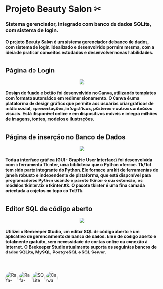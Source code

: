 <h1>Projeto Beauty Salon ✂ </h1>
<h3>Sistema gerenciador, integrado com banco de dados SQLite, com sistema de login.</h3>
<h4>O projeto Beauty Salon é um sistema gerenciador de banco de dados, com sistema de login. Idealizado e desenvolvido por mim mesma, com a ideia de praticar conceitos estudados e desenvolver novas habilidades.</h4>

<h1></h1>
<h2>Página de Login</h2>
<p align="center">
  <img src="https://media.discordapp.net/attachments/912686424497733667/930819340381618207/Captura_de_Tela_207.png?width=341&height=406" />
</p>
<h4>Design de fundo e botão foi desenvolvido no Canva, utilizando templates com formato automático em redimensionamento. O Canva é uma plataforma de design gráfico que permite aos usuários criar gráficos de mídia social, apresentações, infográficos, pôsteres e outros conteúdos visuais. Está disponível online e em dispositivos móveis e integra milhões de imagens, fontes, modelos e ilustrações.</h4>

<h1></h1>
<h2>Página de inserção no Banco de Dados</h2>
<p align="center">
  <img src="https://media.discordapp.net/attachments/912686424497733667/930820889400979456/Captura_de_Tela_208.png?width=347&height=406" />
</p>
<h4>Toda a interface gráfica (GUI - Graphic User Interface) foi desenvolvida com a ferramenta Tkinter, uma biblioteca que o Python oferece. Tk/Tcl tem sido parte integrante do Python. Ele fornece um kit de ferramentas de janela robusto e independente de plataforma, que está disponível para programadores Python usando o pacote tkinter e sua extensão, os módulos tkinter.tix e tkinter.ttk. O pacote tkinter é uma fina camada orientada a objetos no topo do Tcl/Tk.</h4>

<h1></h1>
<h2>Editor SQL de código aberto</h2>
<p align="center">
  <img src="https://media.discordapp.net/attachments/912686424497733667/930829886216613898/Captura_de_Tela_209.png?width=810&height=406" />
 </p>
 <h4>Utilizei o Beekeeper Studio, um editor SQL de código aberto e um aplicativo de gerenciamento de banco de dados. Ele é de código aberto e totalmente gratuito, sem necessidade de contas online ou conexão à Internet. O Beekeeper Studio atualmente suporta os seguintes bancos de dados SQLite, MySQL, PostgreSQL e SQL Server.</h4>
 
<h1></h1>
<div style="display: inline_block"><br>
<img align="center" alt="Rafa-Python" height="40" style="border-radius:50px;" src="http://ForTheBadge.com/images/badges/made-with-python.svg" /> 
<img align="center" alt="Rafa-Python" height="40" style="border-radius:50px;"
     src='https://img.shields.io/badge/python-3670A0?style=for-the-badge&logo=python&logoColor=ffdd54' alt='python'/>
<img align="center" alt="SQLite" height="40" style="border-radius:50px;"
     src="https://img.shields.io/badge/sqlite-%2307405e.svg?style=for-the-badge&logo=sqlite&logoColor=white" />
  <img align="center" alt="Canva" height="40" style="border-radius:50px;"
       src="https://img.shields.io/badge/Canva-%2300C4CC.svg?style=for-the-badge&logo=Canva&logoColor=white" />
